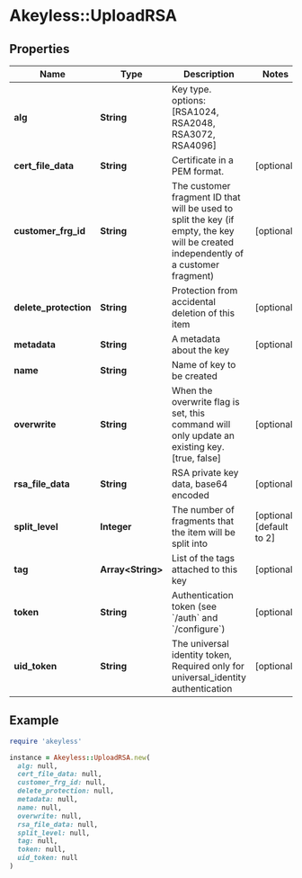 # Akeyless::UploadRSA

## Properties

| Name | Type | Description | Notes |
| ---- | ---- | ----------- | ----- |
| **alg** | **String** | Key type. options: [RSA1024, RSA2048, RSA3072, RSA4096] |  |
| **cert_file_data** | **String** | Certificate in a PEM format. | [optional] |
| **customer_frg_id** | **String** | The customer fragment ID that will be used to split the key (if empty, the key will be created independently of a customer fragment) | [optional] |
| **delete_protection** | **String** | Protection from accidental deletion of this item | [optional] |
| **metadata** | **String** | A metadata about the key | [optional] |
| **name** | **String** | Name of key to be created |  |
| **overwrite** | **String** | When the overwrite flag is set, this command will only update an existing key. [true, false] | [optional] |
| **rsa_file_data** | **String** | RSA private key data, base64 encoded | [optional] |
| **split_level** | **Integer** | The number of fragments that the item will be split into | [optional][default to 2] |
| **tag** | **Array&lt;String&gt;** | List of the tags attached to this key | [optional] |
| **token** | **String** | Authentication token (see &#x60;/auth&#x60; and &#x60;/configure&#x60;) | [optional] |
| **uid_token** | **String** | The universal identity token, Required only for universal_identity authentication | [optional] |

## Example

```ruby
require 'akeyless'

instance = Akeyless::UploadRSA.new(
  alg: null,
  cert_file_data: null,
  customer_frg_id: null,
  delete_protection: null,
  metadata: null,
  name: null,
  overwrite: null,
  rsa_file_data: null,
  split_level: null,
  tag: null,
  token: null,
  uid_token: null
)
```

